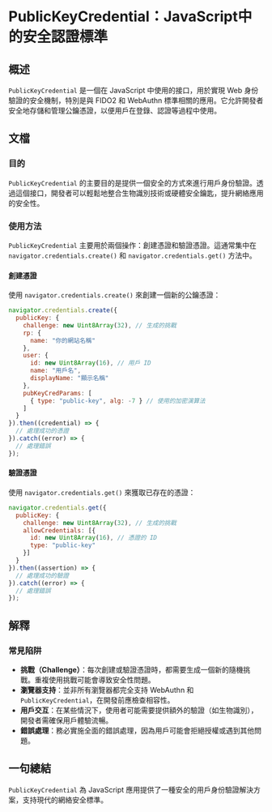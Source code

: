 <!--
Meta Description: # PublicKeyCredential：JavaScript中的安全認證標準 ## 概述 `PublicKeyCredential` 是一個在 JavaScript 中使用的接口，用於實現 Web 身份驗證的安全機制，特別是與 FIDO2 和 WebAuthn 標準相關的應用。它允許開發者安全地...
Meta Keywords: publickeycredential, navigator, credentials, javascript, new
-->

# PublicKeyCredential：JavaScript中的安全認證標準

## 概述
`PublicKeyCredential` 是一個在 JavaScript 中使用的接口，用於實現 Web 身份驗證的安全機制，特別是與 FIDO2 和 WebAuthn 標準相關的應用。它允許開發者安全地存儲和管理公鑰憑證，以便用戶在登錄、認證等過程中使用。

## 文檔
### 目的
`PublicKeyCredential` 的主要目的是提供一個安全的方式來進行用戶身份驗證。透過這個接口，開發者可以輕鬆地整合生物識別技術或硬體安全鑰匙，提升網絡應用的安全性。

### 使用方法
`PublicKeyCredential` 主要用於兩個操作：創建憑證和驗證憑證。這通常集中在 `navigator.credentials.create()` 和 `navigator.credentials.get()` 方法中。

#### 創建憑證
使用 `navigator.credentials.create()` 來創建一個新的公鑰憑證：
```javascript
navigator.credentials.create({
  publicKey: {
    challenge: new Uint8Array(32), // 生成的挑戰
    rp: {
      name: "你的網站名稱"
    },
    user: {
      id: new Uint8Array(16), // 用戶 ID
      name: "用戶名",
      displayName: "顯示名稱"
    },
    pubKeyCredParams: [
      { type: "public-key", alg: -7 } // 使用的加密演算法
    ]
  }
}).then((credential) => {
  // 處理成功的憑證
}).catch((error) => {
  // 處理錯誤
});
```

#### 驗證憑證
使用 `navigator.credentials.get()` 來獲取已存在的憑證：
```javascript
navigator.credentials.get({
  publicKey: {
    challenge: new Uint8Array(32), // 生成的挑戰
    allowCredentials: [{
      id: new Uint8Array(16), // 憑證的 ID
      type: "public-key"
    }]
  }
}).then((assertion) => {
  // 處理成功的驗證
}).catch((error) => {
  // 處理錯誤
});
```

## 解釋
### 常見陷阱
- **挑戰（Challenge）**：每次創建或驗證憑證時，都需要生成一個新的隨機挑戰。重複使用挑戰可能會導致安全性問題。
- **瀏覽器支持**：並非所有瀏覽器都完全支持 WebAuthn 和 `PublicKeyCredential`，在開發前應檢查相容性。
- **用戶交互**：在某些情況下，使用者可能需要提供額外的驗證（如生物識別），開發者需確保用戶體驗流暢。
- **錯誤處理**：務必實施全面的錯誤處理，因為用戶可能會拒絕授權或遇到其他問題。

## 一句總結
`PublicKeyCredential` 為 JavaScript 應用提供了一種安全的用戶身份驗證解決方案，支持現代的網絡安全標準。